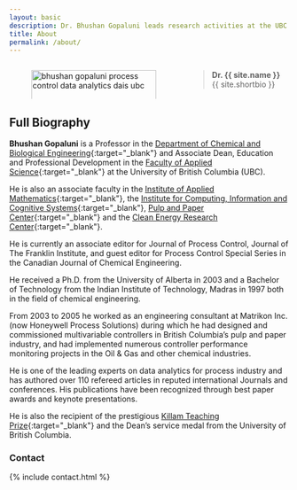 ```yaml
---
layout: basic
description: Dr. Bhushan Gopaluni leads research activities at the UBC DAIS Lab. He is a professor in the Department of Chemical and Biological Engineering and an Associate Dean for Education and Professional Development in the Faculty of Applied Science at the University of British Columbia (UBC).
title: About
permalink: /about/
---
```


<section>
  <div class="columns is-multiline">
    <div class="column is-one-fifth is-full-tablet">
      <figure class="image is-pulled-right is-128x128">
        <a href="{{ site.baseurl }}/about/"><img alt="bhushan gopaluni process control data analytics dais ubc" title="Bhushan Gopaluni" class="is-rounded" style="height: 100%; object-fit: cover;" src="{{ site.baseurl }}/assets/profile/bhushan.jpg"></a>
      </figure>
    </div> 
    <div class="column">   
      <div class="content">
        <blockquote><p><b>Dr. {{ site.name }}</b> {{ site.shortbio }} </p></blockquote>
      </div>
    </div>
  </div>
</section>

## Full Biography

**Bhushan Gopaluni** is a Professor in the [Department of Chemical and Biological Engineering](https://www.chbe.ubc.ca/){:target="_blank"} and Associate Dean, Education and Professional Development in the [Faculty of Applied Science](https://apsc.ubc.ca/){:target="_blank"} at the University of British Columbia (UBC). 

He is also an associate faculty in the [Institute of Applied Mathematics](https://www.iam.ubc.ca/){:target="_blank"}, the [Institute for Computing, Information and Cognitive Systems](https://icics.ubc.ca/){:target="_blank"}, [Pulp and Paper Center](https://www.ppc.ubc.ca/){:target="_blank"} and the [Clean Energy Research Center](https://cerc.ubc.ca/){:target="_blank"}. 

He is currently an associate editor for Journal of Process Control, Journal of The Franklin Institute, and guest editor for Process Control Special Series in the Canadian Journal of Chemical Engineering.

He received a Ph.D. from the University of Alberta in 2003 and a Bachelor of Technology from the Indian Institute of Technology, Madras in 1997 both in the field of chemical engineering. 

From 2003 to 2005 he worked as an engineering consultant at Matrikon Inc. (now Honeywell Process Solutions) during which he had designed and commissioned multivariable controllers in British Columbia’s pulp and paper industry, and had implemented numerous controller performance monitoring projects in the Oil & Gas and other chemical industries.

He is one of the leading experts on data analytics for process industry and has authored over 110 refereed articles in reputed international Journals and conferences. His publications have been recognized through best paper awards and keynote presentations. 

He is also the recipient of the prestigious [Killam Teaching Prize](https://academic.ubc.ca/awards-funding/award-winners/killam-teaching-service-winners){:target="_blank"} and the Dean’s service medal from the University of British Columbia.

### Contact

{% include contact.html %}
